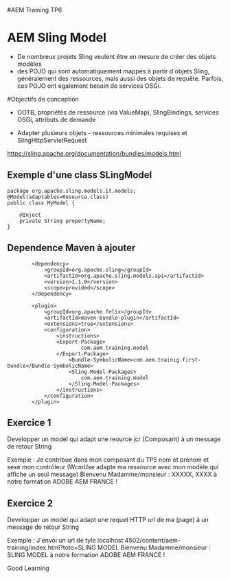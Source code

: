 #AEM Training TP6

# AEM Sling Model

- De nombreux projets Sling veulent être en mesure de créer des objets modèles 
- des POJO qui sont automatiquement mappés à partir d'objets Sling,
    généralement des ressources, mais aussi des objets de requête.
    Parfois, ces POJO ont également besoin de services OSGi.


#Objectifs de conception 

- OOTB, propriétés de ressource  (via ValueMap), SlingBindings, services OSGi, attributs de demande

- Adapter plusieurs objets - ressources minimales requises et SlingHttpServletRequest

https://sling.apache.org/documentation/bundles/models.html


Exemple d'une class SLingModel
--
    package org.apache.sling.models.it.models;
    @Model(adaptables=Resource.class)
    public class MyModel {
    
        @Inject
        private String propertyName;
    }

Dependence Maven à ajouter 
-
            
            <dependency>
				<groupId>org.apache.sling</groupId>
				<artifactId>org.apache.sling.models.api</artifactId>
				<version>1.1.0</version>
				<scope>provided</scope>
			</dependency>    

            <plugin>
				<groupId>org.apache.felix</groupId>
				<artifactId>maven-bundle-plugin</artifactId>
				<extensions>true</extensions>
				<configuration>
					<instructions>
					<Export-Package>
							com.aem.training.model
					</Export-Package>
						<Bundle-SymbolicName>com.aem.trainig.first-bundle</Bundle-SymbolicName>
						<Sling-Model-Packages>
							com.aem.training.model
						</Sling-Model-Packages>
					</instructions>
				</configuration>
			</plugin>
    


Exercice 1
--
Developper un model qui adapt une reource jcr (Composant) à un message de retour String 

Exemple : 
Je contribue dans mon composant du TP5 nom et prénom et sexe mon contrôleur (WcmUse adapte ma ressource avec mon modèle qui affiche un seul message)
Bienvenu Madamme/monsieur : XXXXX, XXXX à notre formation ADOBE AEM FRANCE !


Exercice 2
--
Developper un model qui adapt une requet HTTP url de ma (page) à un message de retour String 

Exemple : 
J'envoi un url de tyle localhost:4502/content/aem-training/index.html?toto=SLING MODEL
Bienvenu Madamme/monsieur : SLING MODEL à notre formation ADOBE AEM FRANCE !



Good Learning 
